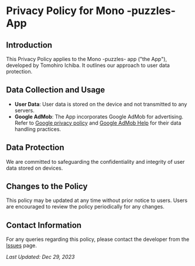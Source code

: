# Privacy Policy for Mono -puzzles- App

## Introduction
This Privacy Policy applies to the Mono -puzzles- app ("the App"), developed by Tomohiro Ichiba. 
It outlines our approach to user data protection.

## Data Collection and Usage
- **User Data**: User data is stored on the device and not transmitted to any servers.
- **Google AdMob**: The App incorporates Google AdMob for advertising. Refer to [Google privacy policy](https://policies.google.com/privacy) and [Google AdMob Help](https://support.google.com/admob/) for their data handling practices.

## Data Protection
We are committed to safeguarding the confidentiality and integrity of user data stored on devices.

## Changes to the Policy
This policy may be updated at any time without prior notice to users. 
Users are encouraged to review the policy periodically for any changes.

## Contact Information
For any queries regarding this policy, please contact the developer from the [Issues](https://github.com/ichibha/Mono/issues) page.

_Last Updated: Dec 29, 2023_

